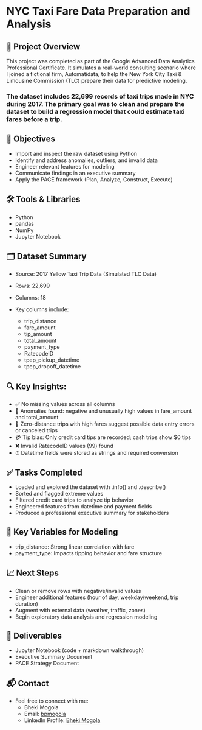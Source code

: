 # NYC Taxi Fare Data Preparation and Analysis

## 📁 Project Overview
This project was completed as part of the Google Advanced Data Analytics Professional Certificate. It simulates a real-world consulting scenario where I joined a fictional firm, Automatidata, to help the New York City Taxi & Limousine Commission (TLC) prepare their data for predictive modeling.

### The dataset includes 22,699 records of taxi trips made in NYC during 2017. The primary goal was to clean and prepare the dataset to build a regression model that could estimate taxi fares before a trip.

## 🧠 Objectives
- Import and inspect the raw dataset using Python
- Identify and address anomalies, outliers, and invalid data
- Engineer relevant features for modeling
- Communicate findings in an executive summary
- Apply the PACE framework (Plan, Analyze, Construct, Execute)

## 🛠️ Tools & Libraries
- Python
- pandas
- NumPy
- Jupyter Notebook

## 🗂️ Dataset Summary
- Source: 2017 Yellow Taxi Trip Data (Simulated TLC Data)
- Rows: 22,699 
- Columns: 18

- Key columns include:
  - trip_distance
  - fare_amount
  - tip_amount
  - total_amount
  - payment_type
  - RatecodeID
  - tpep_pickup_datetime
  - tpep_dropoff_datetime

## 🔍 Key Insights:

- ✅ No missing values across all columns
- 🚩 Anomalies found: negative and unusually high values in fare_amount and total_amount
- 🔁 Zero-distance trips with high fares suggest possible data entry errors or canceled trips
- 💳 Tip bias: Only credit card tips are recorded; cash trips show $0 tips
- ❌ Invalid RatecodeID values (99) found
- ⏱ Datetime fields were stored as strings and required conversion

## ✅ Tasks Completed
- Loaded and explored the dataset with .info() and .describe()
- Sorted and flagged extreme values
- Filtered credit card trips to analyze tip behavior
- Engineered features from datetime and payment fields
- Produced a professional executive summary for stakeholders

## 📌 Key Variables for Modeling
- trip_distance: Strong linear correlation with fare
- payment_type: Impacts tipping behavior and fare structure

## 📈 Next Steps
- Clean or remove rows with negative/invalid values
- Engineer additional features (hour of day, weekday/weekend, trip duration)
- Augment with external data (weather, traffic, zones)
- Begin exploratory data analysis and regression modeling

## 📄 Deliverables
- Jupyter Notebook (code + markdown walkthrough)
- Executive Summary Document
- PACE Strategy Document

## 📬 Contact
- Feel free to connect with me:
  - Bheki Mogola
  - Email: [bpmogola](bpmogola@gmail.com🔗) 
  - LinkedIn Profile: [Bheki Mogola](linkedin.com/in/bheki-mogola-8481122b7)
